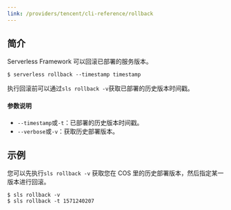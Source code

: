```yaml
---
link: /providers/tencent/cli-reference/rollback
---
```


## 简介
Serverless Framework 可以回滚已部署的服务版本。
```
$ serverless rollback --timestamp timestamp
```

执行回滚前可以通过`sls rollback -v`获取已部署的历史版本时间戳。

#### 参数说明
- `--timestamp`或`-t`：已部署的历史版本时间戳。
- `--verbose`或`-v`：获取历史部署版本。



## 示例

您可以先执行`sls rollback -v` 获取您在 COS 里的历史部署版本，然后指定某一版本进行回滚。
```
$ sls rollback -v
$ sls rollback -t 1571240207
```

